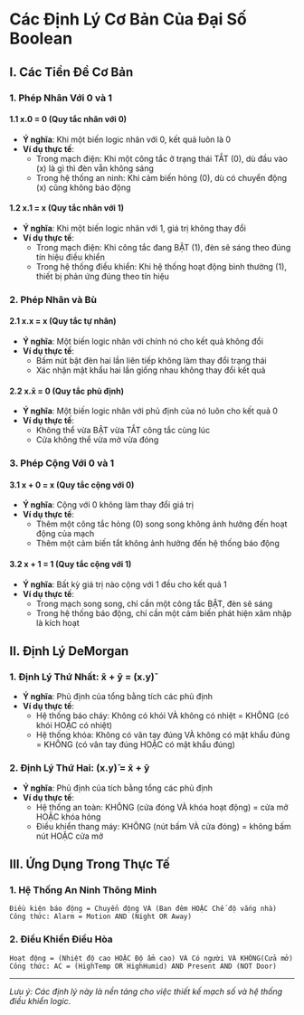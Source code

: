 # Các Định Lý Cơ Bản Của Đại Số Boolean

## I. Các Tiền Đề Cơ Bản

### 1. Phép Nhân Với 0 và 1
#### 1.1 x.0 = 0 (Quy tắc nhân với 0)
- **Ý nghĩa**: Khi một biến logic nhân với 0, kết quả luôn là 0
- **Ví dụ thực tế**: 
  + Trong mạch điện: Khi một công tắc ở trạng thái TẮT (0), dù đầu vào (x) là gì thì đèn vẫn không sáng
  + Trong hệ thống an ninh: Khi cảm biến hỏng (0), dù có chuyển động (x) cũng không báo động

#### 1.2 x.1 = x (Quy tắc nhân với 1)
- **Ý nghĩa**: Khi một biến logic nhân với 1, giá trị không thay đổi
- **Ví dụ thực tế**:
  + Trong mạch điện: Khi công tắc đang BẬT (1), đèn sẽ sáng theo đúng tín hiệu điều khiển
  + Trong hệ thống điều khiển: Khi hệ thống hoạt động bình thường (1), thiết bị phản ứng đúng theo tín hiệu

### 2. Phép Nhân và Bù
#### 2.1 x.x = x (Quy tắc tự nhân)
- **Ý nghĩa**: Một biến logic nhân với chính nó cho kết quả không đổi
- **Ví dụ thực tế**:
  + Bấm nút bật đèn hai lần liên tiếp không làm thay đổi trạng thái
  + Xác nhận mật khẩu hai lần giống nhau không thay đổi kết quả

#### 2.2 x.x̄ = 0 (Quy tắc phủ định)
- **Ý nghĩa**: Một biến logic nhân với phủ định của nó luôn cho kết quả 0
- **Ví dụ thực tế**:
  + Không thể vừa BẬT vừa TẮT công tắc cùng lúc
  + Cửa không thể vừa mở vừa đóng

### 3. Phép Cộng Với 0 và 1
#### 3.1 x + 0 = x (Quy tắc cộng với 0)
- **Ý nghĩa**: Cộng với 0 không làm thay đổi giá trị
- **Ví dụ thực tế**:
  + Thêm một công tắc hỏng (0) song song không ảnh hưởng đến hoạt động của mạch
  + Thêm một cảm biến tắt không ảnh hưởng đến hệ thống báo động

#### 3.2 x + 1 = 1 (Quy tắc cộng với 1)
- **Ý nghĩa**: Bất kỳ giá trị nào cộng với 1 đều cho kết quả 1
- **Ví dụ thực tế**:
  + Trong mạch song song, chỉ cần một công tắc BẬT, đèn sẽ sáng
  + Trong hệ thống báo động, chỉ cần một cảm biến phát hiện xâm nhập là kích hoạt

## II. Định Lý DeMorgan

### 1. Định Lý Thứ Nhất: x̄ + ȳ = (x.y)̄
- **Ý nghĩa**: Phủ định của tổng bằng tích các phủ định
- **Ví dụ thực tế**:
  + Hệ thống báo cháy: Không có khói VÀ không có nhiệt = KHÔNG (có khói HOẶC có nhiệt)
  + Hệ thống khóa: Không có vân tay đúng VÀ không có mật khẩu đúng = KHÔNG (có vân tay đúng HOẶC có mật khẩu đúng)

### 2. Định Lý Thứ Hai: (x.y)̄ = x̄ + ȳ
- **Ý nghĩa**: Phủ định của tích bằng tổng các phủ định
- **Ví dụ thực tế**:
  + Hệ thống an toàn: KHÔNG (cửa đóng VÀ khóa hoạt động) = cửa mở HOẶC khóa hỏng
  + Điều khiển thang máy: KHÔNG (nút bấm VÀ cửa đóng) = không bấm nút HOẶC cửa mở

## III. Ứng Dụng Trong Thực Tế

### 1. Hệ Thống An Ninh Thông Minh
```
Điều kiện báo động = Chuyển động VÀ (Ban đêm HOẶC Chế độ vắng nhà)
Công thức: Alarm = Motion AND (Night OR Away)
```

### 2. Điều Khiển Điều Hòa
```
Hoạt động = (Nhiệt độ cao HOẶC Độ ẩm cao) VÀ Có người VÀ KHÔNG(Cửa mở)
Công thức: AC = (HighTemp OR HighHumid) AND Present AND (NOT Door)
```

---
*Lưu ý: Các định lý này là nền tảng cho việc thiết kế mạch số và hệ thống điều khiển logic.*